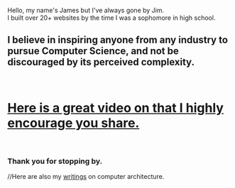 
Hello, my name's James but I've always gone by Jim.<br>
I built over 20+ websites by the time I was a sophomore in high school.

## I believe in inspiring anyone from any industry to pursue Computer Science, and not be discouraged by its perceived complexity. 
<br>

# [Here is a great video on that I highly encourage you share.](https://www.youtube.com/watch?v=nKIu9yen5nc)
<br>

### Thank you for stopping by.

//Here are also my [writings](https://jimsuley.substack.com/p/notes-on-computers) on computer architecture.




